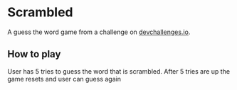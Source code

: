# Scrambled

A guess the word game from a challenge on [devchallenges.io](https://devchallenges.io).

## How to play

User has 5 tries to guess the word that is scrambled. After 5 tries are up the game resets and user can guess again
